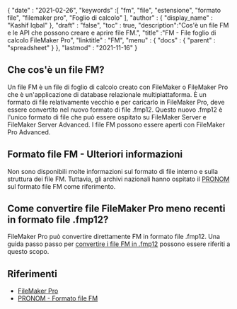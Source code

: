 {
  "date" : "2021-02-26",
  "keywords" :[ "fm", "file", "estensione", "formato file", "filemaker pro", "Foglio di calcolo" ],
  "author" : {
    "display_name" : "Kashif Iqbal"
},
  "draft" : "false",
  "toc" : true,
  "description":"Cos'è un file FM e le API che possono creare e aprire file FM.",
  "title" :"FM - File foglio di calcolo FileMaker Pro",
  "linktitle" : "FM",
  "menu" : {
    "docs" : {
      "parent" : "spreadsheet"
}
},
  "lastmod" : "2021-11-16"
}

## Che cos'è un file FM?

Un file FM è un file di foglio di calcolo creato con FileMaker o FileMaker Pro che è un'applicazione di database relazionale multipiattaforma. È un formato di file relativamente vecchio e per caricarlo in FileMaker Pro, deve essere convertito nel nuovo formato di file .fmp12. Questo nuovo .fmp12 è l'unico formato di file che può essere ospitato su FileMaker Server e FileMaker Server Advanced. I file FM possono essere aperti con FileMaker Pro Advanced.

## Formato file FM - Ulteriori informazioni

Non sono disponibili molte informazioni sul formato di file interno e sulla struttura dei file FM. Tuttavia, gli archivi nazionali hanno ospitato il [PRONOM](https://www.nationalarchives.gov.uk/PRONOM/fmt/1059) sul formato file FM come riferimento.

## Come convertire file FileMaker Pro meno recenti in formato file .fmp12?

FileMaker Pro può convertire direttamente FM in formato file .fmp12. Una guida passo passo per [convertire i file FM in .fmp12](https://support.claris.com/s/article/Converting-older-FileMaker-Pro-files-to-the-fmp12-file-format-1503693002275?language=en_US) possono essere riferiti a questo scopo.

## Riferimenti

* [FileMaker Pro](https://www.claris.com/filemaker/)
* [PRONOM - Formato file FM](https://www.nationalarchives.gov.uk/PRONOM/fmt/1059)
